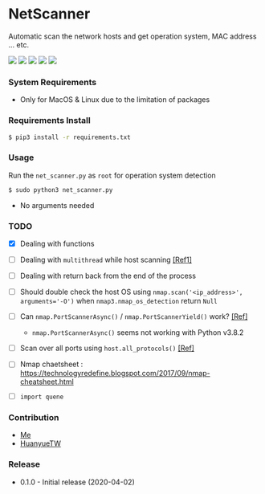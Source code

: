 # NetScanner
Automatic scan the network hosts and get operation system, MAC address ... etc.


![](https://img.shields.io/badge/python-v3.5%2B-blue)
![](https://img.shields.io/badge/platform-Linux%20%7C%20MacOS-blue)
![](https://img.shields.io/badge/build-passing-green.svg)
![](https://img.shields.io/badge/license-GPL-blue.svg)
![](https://img.shields.io/badge/status-stable-green.svg)

### System Requirements
- Only for MacOS & Linux due to the limitation of packages

### Requirements Install
```bash
$ pip3 install -r requirements.txt
```

### Usage
Run the `net_scanner.py` as `root` for operation system detection
```bash
$ sudo python3 net_scanner.py
```
- No arguments needed

### TODO
- [x] Dealing with functions
- [ ] Dealing with `multithread` while host scanning [[Ref1]](https://www.neuralnine.com/threaded-port-scanner-in-python/)
- [ ] Dealing with return back from the end of the process
- [ ] Should double check the host OS using `nmap.scan('<ip_address>', arguments='-O')` when `nmap3.nmap_os_detection` return `Null`
- [ ] Can `nmap.PortScannerAsync()` / `nmap.PortScannerYield()` work? [[Ref]](https://xael.org/pages/python-nmap-en.html)
    -  `nmap.PortScannerAsync()` seems not working with Python v3.8.2
- [ ] Scan over all ports using `host.all_protocols()` [[Ref]](https://blog.51cto.com/11555417/2112069)
- [ ] Nmap chaetsheet : https://technologyredefine.blogspot.com/2017/09/nmap-cheatsheet.html
- [ ] `import quene`


### Contribution
- [Me](https://github.com/jason19970210)
- [HuanyueTW](https://github.com/HuanyueTW)

### Release
- 0.1.0 - Initial release (2020-04-02)
